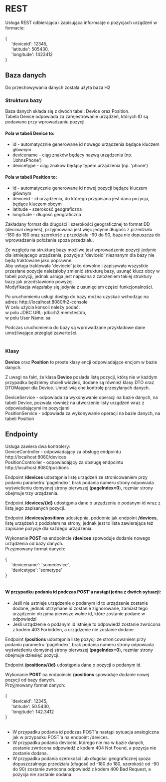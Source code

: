 # REST

Usługa REST odbierająca i zapisująca informacje o pozycjach urządzeń w formacie: <br><br>
{
    <br> &nbsp;&nbsp;&nbsp;&nbsp;
    'deviceid': 12345, 
    <br> &nbsp;&nbsp;&nbsp;&nbsp;
    'latitude': 505430, 
    <br> &nbsp;&nbsp;&nbsp;&nbsp;
    'longitude': 1423412
    <br> 
} <br>

## Baza danych
Do przechowywania danych została użyta baza H2 <br> 

### Struktura bazy
Baza danych składa się z dwóch tabel: Device oraz Position. <br> 
Tabela Device odpowiada za zarejestrowanie urządzeń, których ID są podawane przy wprowadzaniu pozycji. <br> 

#### Pola w tabeli Device to:
- id - automatycznie generowane id nowego urządzenia będące kluczem głównym
- devicename - ciąg znaków będący nazwą urządzenia (np. 'JohnsPhone')
- devicetype - ciąg znaków będący typem urządzenia (np. 'phone')

#### Pola w tabeli Position to:
- id - automatycznie generowane id nowej pozycji będące kluczem głównym
- deviceid - id urządzenia, do którego przypisana jest dana pozycja, będące kluczem obcym
- latitude - szerokość geograficzna
- longitude - długość geograficzna

Zakładany format dla długości i szerokości geograficznej to format DD (decimal degrees), przyjmowana jest więc jedynie długość z przedziału -180 do 180 oraz szerokość z przedziału -90 do 90, baza nie dopuszcza do wprowadzenia położenia spoza przedziału.

Ze względu na strukturę bazy możliwe jest wprowadzenie pozycji jedynie dla istniejącego urządzenia, pozycje z 'deviceid' nieznanym dla bazy nie będą traktowane jako poprawne. <br>
Aby usługa traktowała 'deviceid' jako dowolne i zapisywała wszystkie przesłane pozycje należałoby zmienić strukturę bazy, usunąć klucz obcy w tabeli pozycji, jednak usługa jest napisana z założeniem takiej struktury bazy jak przedstawiono powyżej. <br>
Modyfikacja wiązałaby się jedynie z usunięciem części funkcjonalności.

Po uruchomieniu usługi dostęp do bazy można uzyskać wchodząc na adres: http://localhost:8080/h2-console <br>
W celu użycia konsoli należy podać: 
<br>w  polu JDBC URL: jdbc:h2:mem:testdb, 
<br> w polu User Name: sa

Podczas uruchomienia do bazy są wprowadzane przykładowe dane umożliwające przegląd zawartości.
<br> <br>

### Klasy
**Device** oraz **Position** to proste klasy encji odpowiadające encjom w bazie danych.

Z uwagi na fakt, że klasa **Device** posiada listę pozycji, którą nie w każdym przypadku będziemy chcieli widzieć, dodane są również klasy DTO oraz DTOMapper dla Device. Umożliwią one kontrolę przesyłanych danych.

DeviceService - odpowiada za wykonywanie operacji na bazie danych, na tabeli Device, pozwala również na utworzenie listy urządzeń wraz z odpowiadającymi im pozycjami <br>
PositionService - odpowiada za wykonywanie operacji na bazie danych, na tabeli Position

## Endpointy
Usługa zawiera dwa kontrolery: <br>
DeviceController - odpowiadający za obsługę endpointu http://localhost:8080/devices <br>
PositionController - odpowiadający za obsługę endpointu http://localhost:8080/positions

Endpoint **/devices** udostępnia listę urządzeń ze stronicowaniem przy podaniu parametru 'pageIndex', brak podania numeru strony odpowiada wyświetleniu domyśnej strony pierwszej (**pageIndex=0**), rozmiar strony obejmuje trzy urządzenia.

Endpoint **/devices/{id}** udostępnia dane o urządzeniu o podanym id wraz z listą jego zapisanych pozycji.

Endpoint **/devices/positions** udostępnia, podobnie jak endpoint **/devices**, listę urządzeń z podziałem na strony, jednak jest to lista zawierająca też zapisane pozycje dla każdego urządzenia.

Wykonanie **POST** na endpoincie **/devices** spowoduje dodanie nowego urządzenia od bazy danych.
<br>
Przyjmowany format danych: <br><br>
{
    <br> &nbsp;&nbsp;&nbsp;&nbsp;
    'devicename': 'somedevice', 
    <br> &nbsp;&nbsp;&nbsp;&nbsp;
    'devicetype': 'sometype'
    <br> 
} <br><br>
#### W przypadku podania id podczas POST'a nastąpi jedna z dwóch sytuacji:
- Jeśli nie ustnieje urządzenie o podanym id to urządzenie zostanie dodane, jednak otrzymane id zostanie zignorowane, zamiast tego urządzenie otrzyma pierwsze wolne id, które zostanie podane w odpowiedzi
- Jeśli urządzenie o podanym id istnieje to odpowiedź zostanie zwrócona z kodem 403 Forbidden, a urządzenie nie zostanie dodane

Endpoint **/positions** udostępnia listę pozycji ze stronicowaniem przy podaniu parametru 'pageIndex', brak podania numeru strony odpowiada wyświetleniu domyśnej strony pierwszej (**pageIndex=0**), rozmiar strony obejmuje dziesięć pozycji.

Endpoint **/positions/{id}** udostępnia dane o pozycji o podanym id.

Wykonanie **POST** na endpoincie **/positions** spowoduje dodanie nowej pozycji od bazy danych.
<br>
Przyjmowany format danych: <br><br>
{
    <br> &nbsp;&nbsp;&nbsp;&nbsp;
    'deviceid': 12345, 
    <br> &nbsp;&nbsp;&nbsp;&nbsp;
    'latitude': 50.5430, 
    <br> &nbsp;&nbsp;&nbsp;&nbsp;
    'longitude': 142.3412
    <br> 
} <br><br>

- W przypadku podania id podczas POST'a nastąpi sytuacja analogiczna jak w przypadku POST'a na endpoint /devices. <br>
- W przypadku podania deviceid, którego nie ma w bazie danych, zostanie zwrócona odpowiedź z kodem 404 Not Found, a pozycja nie zostanie dodana.
- W przypadku podania szerokości lub długości geograficznej spoza dopuszczalnego przedziału (długość od -180 do 180, szerokość od -90 do 90) zostanie zwrócona odpowiedź z kodem 400 Bad Request, a pozycja nie zostanie dodana.

